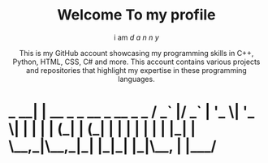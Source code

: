 <h1 align='center'>Welcome To my profile</h1>
<p align='center'>
i am  <i>d a n n y</i>
</p>
<p align='center'>This is my GitHub account showcasing my programming skills in C++, Python, HTML, CSS, C# and more. This account contains various projects and repositories that highlight my expertise in these programming languages.</p>
<h1>
      _                         
   __| | __ _ _ __  _ __  _   _ 
  / _` |/ _` | '_ \| '_ \| | | |
 | (_| | (_| | | | | | | | |_| |
  \__,_|\__,_|_| |_|_| |_|\__, |
                          |___/ 
</h1>
                                          
                                                          


